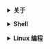 <b><details><summary> 关于 </summary></b>

1. strace 跟踪程序

</details>

<b><details><summary> Shell </summary></b>

</details>

<b><details><summary> Linux 编程 </summary></b>
  
## linux 进程间通信
### 1.1 linux pipe的[详解](https://blog.csdn.net/bit_clearoff/article/details/55105816)

```
#include <unistd.h>
int     pipe(int fd[2]);
```  
由输出型参数fd返回两个文件描述符，fd[0]为读而打开，fd[1]为写而打开.

创建pipe
```
    int fd[2]={0,0};
    if(pipe(fd)!=0){
        //create false
        perror("pipe");
        exit(1);
    }
```

管道中写数据:
```
const char* msg="Hello,leap\n";
ssize_t size=write(fd[1],msg,strlen(msg));
```

管道中读数据
```
ssize_t Len=read(fd[0],buf,1024);
```

### 1.2 linux 信号处理

[参考这里](https://blog.csdn.net/bit_clearoff/article/details/56839751)

指定信号处理方式

- signum:参数为信号名，或者信号编号。
- handler:为指向返回值为void参数为int的函数指针，或者是SIG_IGN或SIG_DFL宏定义。
```
       #include <signal.h>
       typedef void (*sighandler_t)(int);
       sighandler_t signal(int signum, sighandler_t handler);
```

alarm函数相当于一个闹钟， alarm(5)注册了一个5s的闹钟， 5s中后会产生**SIGALRM**到本进程。
```
       #include <unistd.h>
       unsigned int alarm(unsigned int seconds);
```

![信号](https://github.com/zyqiang0713/NoteAll/blob/master/Linux/png/signal.png)

***signal 与 sigaction ***的[区别](https://blog.csdn.net/wangzuxi/article/details/44814825)
推荐用sigaction()

### 1.3 linux 信号量 Semaphore Mutex

```
sem_t       //信号量类型
sem_init(sem_t *sem, int pshared, unsigned int value);
sem_wait(sem_t *sem)
sem_trywait
sem_timedwait
sem_post(sem_t *sem)
sem_destroy
```

初始状态不一样：mutex的初始值是1（表示锁available），而semaphore的初始值是0，这个初始值可以初始化的时候设置（表示unsignaled的状态）

### 1.4 LINUX  socket 编程

在使用socket创建套接字时通过指定参数domain是af_inet（ipv4因特网域）或af_inet6（ipv6因特网域）或af_unix（unix域）来实现。

几个重要的[函数](https://blog.csdn.net/shallnet/article/details/17734919)：

有自旋锁 和 信号量 的选择：

自旋锁： spin_lock, spin_unlock

如果需要在自旋锁和信号量中做出选择，应该根据锁被持有的时间长短做判断，如果加锁时间不长并且代码不会休眠，利用自旋锁是最佳选择。相反，如果加锁时间可能很长或者代码在持有锁有可能睡眠，那么最好使用信号量来完成加锁功能。信号量一个有用特性就是它可以同时允许任意数量的锁持有者，而自旋锁在一个时刻最多允许一个任务持有它。信号量同时允许的持有者数量可以在声明信号量时指定，当为1时，成为互斥信号量，否则成为计数信号量


**1. socket() 函数：**

参数指明了协议族，它的值通常为：AF_INET(IPv4协议）、AF_INET6(IPv6协议)、AF_ROUTE(路由套接口)、AF_LOCAL(UNIX域协议)、AF_KEY(密钥套接字)。type参数指明产生套接字的类型，它的值通常为：SOCK_STREAM(TCP使用这种形式)、SOCK_DGRAM(UDP使用这种形式)、SOCK_RAW(原始套接口）。protocol参数是协议标志，一般在调用socket()函数时将其置为0。
```
　　#include<sys/socket.h>
　　int socket(int family, int type, int protocol);
```
**2. bind() 函数** 

绑定函数的作用是为调用socket()函数产生的套接字分配一个本地协议地址，建立地址与套接字的对应关系。注意：协议地址addr是通用地址。sockfd参数是之前调用socket()函数返回的套接字描述符。server参数为一个结构体，其中包含了服务器端的地址信息。因此，必须在调用bind()函数之前，初始化该结构体，指定服务器端绑定的端口号以及IP地址。
```
#include<sys/socket.h>
　　int bind(int sockfd, const struct sockaddr *seraddr, socklen_len addrlen);
```

**3. listen()函数** 

该函数比较简单，调用listen()函数后，将未连接的套接字转换成被动套接字，使它处在监听模式下，服务器的状态从CLOSED转换到了LISTEN状态
```
　　#include<sys/socket.h>
　　int listen(int sockfd, int backlog);
```

**4. accept()函数:** 

accept()函数使服务器接受客户端的连接请求。该函数最多返回三个值：一个既可能是新套接字也可能是错误指示的整数，一个客户进程的协议地址（由client所指），以及该地址的大小（这后两个参数是值－结果参数）；也就是说，服务器可以通过参数client来得到请求连接并获得成功的客户的地址和端口号。在实际使用中，如果服务器端并不想保存客户的地址和端口号，也可以使用accept(listenfd, NULL, NULL)。　　　　
至此，服务器与客户端的连接便建立了，接下来便是数据的发送和接收。发送和接收数据可以使用write(),read()/send(),recv()函数。

```
　　#include<sys/socket.h>
　　int accept(int listenfd, struct sockaddr *client, socklen_t *addr_len)
```

**5. connect函数：**

客户端使用该函数来与服务器建立连接，第二个参数套接字地址必须包含服务器的IP地址和端口号，客户端在调用该函数前不一定要调用bind函数，内核会确定源IP，并且选定一个临时端口作为源端口。

```
#include <sys/socket.h> 
int connect( int sockfd, const struct sockaddr *seraddr, socklen_t     addrlen);
```

**6. send()函数：**

参数sockfd为套接字描述符，参数buf指向一个用于发送信息的数据缓冲区，len指明传送数据缓冲区的大小。参数flags是传输控制标志，当值为0时，函数所作的操作与write()相同。
```
　　#include<sys/types.h>
　　#include<sys/socket.h>
　　ssize_t send(int sockfd, const void *buf, size_t len, int flags);
```

**7.recv()函数：**

```
　　#include<sys/types.h>
　　#include<sys/socket.h>
　　ssize_t recv(int sockfd, void *buf, size_t len, int flags);
```


**并发服务器程序轮廓**

为了server能够很多同时到来的 客户端请求， 需要fork处进程
```
pid_t pid;
int listenfd,connfd;
listenfd = socket( ... );
bind(listen, ... );
listen(listenfd,LISTENQ);
for(;;)
{
connfd = accept(listenfd, ... );
if((pid = fork()) == 0)
{
close(listenfd);
doit(connfd);
close(connfd);
exit(0);
}
close(connfd);
}
```

## linux 的内存分配

### 1. 内存管理

几篇有助于理解的文章：

Linux内存管理[原理](https://yq.aliyun.com/articles/369236?spm=a2c4e.11153940.0.0.4f6f7d96Qrdoe2)

内存 进程 [管理](https://blog.csdn.net/shallnet/article/details/47701225)

内存[虚拟地址](https://blog.csdn.net/m0_37760347/article/details/81155553)

内存管理[图片](https://blog.csdn.net/unix21/article/details/8450186)

采用"伙伴"关系来管理内存空闲页面。

linux[内存管理](https://blog.csdn.net/hustyangju/article/details/46330259)

在32位系统中，地址空间是4G，其中内核规定3~4G的范围是内核空间，0~3G是用户空间（每个用户进程都有这么大的虚拟空间）（图：中下）。前面提到过内核的地址映射是写死的，就是指这3~4G的对应的页表是写死的，它映射到了物理地址的0~1G上。（实际上没有映射1G，只映射了896M。剩下的空间留下来映射大于1G的物理地址，而这一部分显然不是写死的）。所以，大于896M的物理地址是没有写死的页表来对应的，内核不能直接访问它们（必须要建立映射），称它们为高端内存（当然，如果机器内存不足896M，就不存在高端内存。如果是64位机器，也不存在高端内存，因为地址空间很大很大，属于内核的空间也不止1G了）；



</details>

